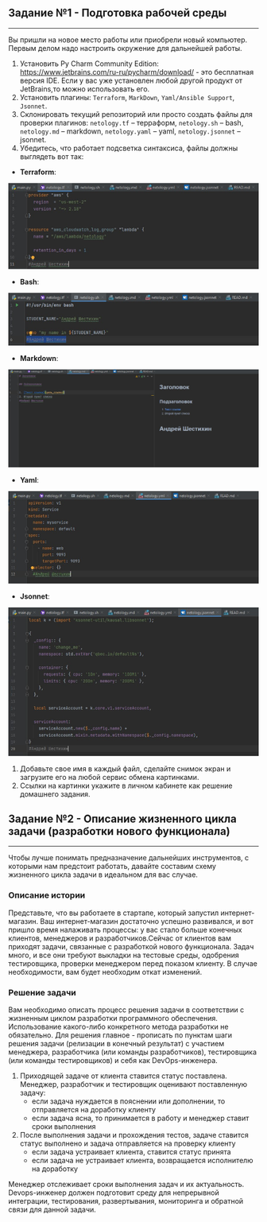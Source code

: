 ##  Задание №1 - Подготовка рабочей среды

___

Вы пришли на новое место работы или приобрели новый компьютер. Первым делом надо настроить окружение для дальнейшей работы.

1. Установить Py Charm Community Edition: https://www.jetbrains.com/ru-ru/pycharm/download/ - это бесплатная версия IDE. Если у вас уже установлен любой другой продукт от JetBrains,то можно использовать его.
2. Установить плагины:
`Terraform`,
`MarkDown`,
`Yaml/Ansible Support`,
`Jsonnet`.
3. Склонировать текущий репозиторий или просто создать файлы для проверки плагинов:
`netology.tf` – терраформ,
`netology.sh` – bash,
`netology.md` – markdown,
`netology.yaml` – yaml,
`netology.jsonnet` – jsonnet.
4. Убедитесь, что работает подсветка синтаксиса, файлы должны выглядеть вот так:
   
- __Terraform__:
  
<p align="left">
  <img src="./pic/terraform.jpg">
</p>

- __Bash__:

<p align="left">
  <img src="./pic/bash.jpg">
</p>

- __Markdown__:

<p align="left">
  <img src="./pic/markdown.jpg">
</p>

- __Yaml__:

<p align="left">
  <img src="./pic/yaml.jpg">
</p>


- __Jsonnet__:

<p align="left">
  <img src="./pic/jsonnet.jpg">
</p>

1. Добавьте свое имя в каждый файл, сделайте снимок экран и загрузите его на любой сервис обмена картинками.
2. Ссылки на картинки укажите в личном кабинете как решение домашнего задания.

##  Задание №2 - Описание жизненного цикла задачи (разработки нового функционала)

___

Чтобы лучше понимать предназначение дальнейших инструментов, с которыми нам предстоит работать, давайте составим схему жизненного цикла задачи в идеальном для вас случае.

###  Описание истории
Представьте, что вы работаете в стартапе, который запустил интернет-магазин. Ваш интернет-магазин достаточно успешно развивался, и вот пришло время налаживать процессы: у вас стало больше конечных клиентов, менеджеров и разработчиков.Сейчас от клиентов вам приходят задачи, связанные с разработкой нового функционала. Задач много, и все они требуют выкладки на тестовые среды, одобрения тестировщика, проверки менеджером перед показом клиенту. В случае необходимости, вам будет необходим откат изменений.

###  Решение задачи
Вам необходимо описать процесс решения задачи в соответствии с жизненным циклом разработки программного обеспечения. Использование какого-либо конкретного метода разработки не обязательно. Для решения главное - прописать по пунктам шаги решения задачи (релизации в конечный результат) с участием менеджера, разработчика (или команды разработчиков), тестировщика (или команды тестировщиков) и себя как DevOps-инженера.

1. Приходящей задаче от клиента ставится статус поставлена. Менеджер, разработчик и тестировщик оценивают поставленную задачу:
   - если задача нуждается в пояснении или дополнении, то отправляется на доработку клиенту
   - если задача ясна, то принимается в работу и менеджер ставит сроки выполнения 
2. После выполнения задачи и прохождения тестов, задаче ставится статус выполнено и задача отправляется на проверку клиенту
    - если задача устраивает клиента, ставится статус принята
    - если задача не устраивает клиента, возвращается исполнителю на доработку

Менеджер отслеживает сроки выполнения задач и их актуальность. Devops-инженер должен подготовит среду для непрерывной интеграции, тестирования, развертывания, мониторинга и обратной связи для данной задачи.